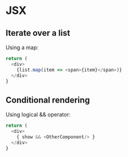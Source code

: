# JSX

## Iterate over a list
Using a map:
```JavaScript
return (
  <div>
    {list.map(item => <span>{item}</span>)}
  </div>
}
```

## Conditional rendering
Using logical && operator:
```JavaScript
return (
  <div>
    { show && <OtherComponent/> }
  </div>
}
```
